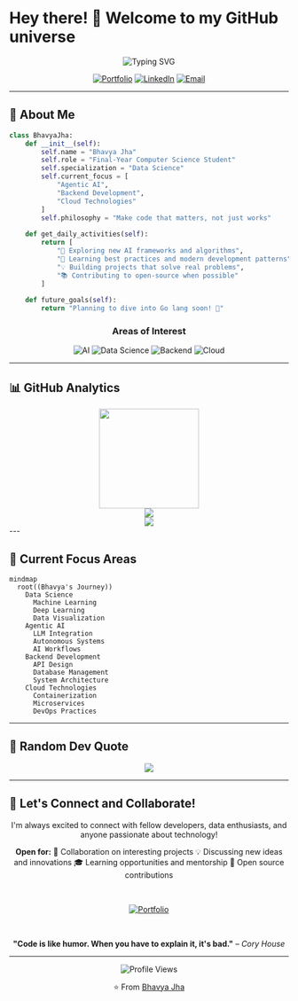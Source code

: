 # Hey there! 👋 Welcome to my GitHub universe

<div align="center">
  <img src="https://readme-typing-svg.herokuapp.com?font=Fira+Code&weight=600&size=28&pause=1000&color=6C8AE4&background=0B0F1900&center=true&vCenter=true&width=600&lines=I'm+Bhavya+Jha;Data+Science+Enthusiast;Final-Year+CS+Student;AI+%26+Backend+Explorer" alt="Typing SVG" />
</div>

<div align="center">
  
  [![Portfolio](https://img.shields.io/badge/Portfolio-FF5722?style=for-the-badge&logo=todoist&logoColor=white)](https://my-portfolio-5rq6-delta.vercel.app/)
  [![LinkedIn](https://img.shields.io/badge/LinkedIn-0077B5?style=for-the-badge&logo=linkedin&logoColor=white)](https://www.linkedin.com/in/bhavya-jha-52461b250/)
  [![Email](https://img.shields.io/badge/Gmail-D14836?style=for-the-badge&logo=gmail&logoColor=white)](mailto:bhavyajha1404@gmail.com)
  
</div>

---

## 🚀 About Me

```python
class BhavyaJha:
    def __init__(self):
        self.name = "Bhavya Jha"
        self.role = "Final-Year Computer Science Student"
        self.specialization = "Data Science"
        self.current_focus = [
            "Agentic AI", 
            "Backend Development", 
            "Cloud Technologies"
        ]
        self.philosophy = "Make code that matters, not just works"
        
    def get_daily_activities(self):
        return [
            "🔭 Exploring new AI frameworks and algorithms",
            "🌱 Learning best practices and modern development patterns",
            "💡 Building projects that solve real problems",
            "📚 Contributing to open-source when possible"
        ]
        
    def future_goals(self):
        return "Planning to dive into Go lang soon! 🐹"
```

<div align="center">

### Areas of Interest
![AI](https://img.shields.io/badge/Artificial_Intelligence-4285F4?style=for-the-badge&logo=google-assistant&logoColor=white)
![Data Science](https://img.shields.io/badge/Data_Science-FF6B6B?style=for-the-badge&logo=kaggle&logoColor=white)
![Backend](https://img.shields.io/badge/Backend_Development-4CAF50?style=for-the-badge&logo=node.js&logoColor=white)
![Cloud](https://img.shields.io/badge/Cloud_Computing-FF9800?style=for-the-badge&logo=amazon-aws&logoColor=white)

</div>

---

## 📊 GitHub Analytics

<div align="center">
  <img height="180em" src="https://github-readme-stats.vercel.app/api/top-langs/?username=04bhavyaa&layout=compact&langs_count=8&theme=tokyonight"/>
</div>

<div align="center">
  <img src="https://github-readme-activity-graph.vercel.app/graph?username=04bhavyaa&theme=tokyo-night&bg_color=1a1b27&color=70a5fd&line=70a5fd&point=bf91f3&area=true&hide_border=true" />
</div>

<div align="center">
  <img src="https://github-profile-trophy.vercel.app/?username=04bhavyaa&theme=tokyonight&no-frame=true&no-bg=true&margin-w=4" />
</div>
---

## 🎯 Current Focus Areas

```mermaid
mindmap
  root((Bhavya's Journey))
    Data Science
      Machine Learning
      Deep Learning
      Data Visualization
    Agentic AI
      LLM Integration
      Autonomous Systems
      AI Workflows
    Backend Development
      API Design
      Database Management
      System Architecture
    Cloud Technologies
      Containerization
      Microservices
      DevOps Practices
```

---

## 💭 Random Dev Quote

<div align="center">
  <img src="https://quotes-github-readme.vercel.app/api?type=horizontal&theme=tokyonight" />
</div>

---

## 🤝 Let's Connect and Collaborate!

<div align="center">
  
  I'm always excited to connect with fellow developers, data enthusiasts, and anyone passionate about technology!
  
  **Open for:**
  🤝 Collaboration on interesting projects
  💡 Discussing new ideas and innovations
  🎓 Learning opportunities and mentorship
  🚀 Open source contributions
  
  <br/>
  
  [![Portfolio](https://img.shields.io/badge/Check_out_my_Portfolio-FF5722?style=for-the-badge&logo=todoist&logoColor=white)](https://my-portfolio-5rq6-delta.vercel.app/)
  
  <br/>
  
  **"Code is like humor. When you have to explain it, it's bad."** *– Cory House*
  
</div>

---

<div align="center">
  <img src="https://komarev.com/ghpvc/?username=04bhavyaa&label=Profile%20views&color=0e75b6&style=flat" alt="Profile Views" />
  
  ⭐️ From [Bhavya Jha](https://github.com/04bhavyaa)
